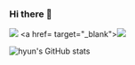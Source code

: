 ### Hi there 👋
<a href="mailto:﻿jh9501@gmail.com?subject=from github:" target="_blank"><img src="https://img.shields.io/badge/jh9501@gmail.com-EA4335?style=flat&logo=Gmail&logoColor=ffffff"/></a>
<a href= target="_blank"><img src="https://img.shields.io/badge/F05138?style=flat&logo=Swift&logoColor=ffffff"/></a>
<!--
**hyun083/hyun083** is a ✨ _special_ ✨ repository because its `README.md` (this file) appears on your GitHub profile.

Here are some ideas to get you started:

- 🔭 I’m currently working on ...
- 🌱 I’m currently learning ...
- 👯 I’m looking to collaborate on ...
- 🤔 I’m looking for help with ...
- 💬 Ask me about ...
- 📫 How to reach me: ...
- 😄 Pronouns: ...
- ⚡ Fun fact: ...
-->

![hyun's GitHub stats](https://github-readme-stats.vercel.app/api?username=hyun083&show_icons=true&theme=swift&hide=stars,prs)
